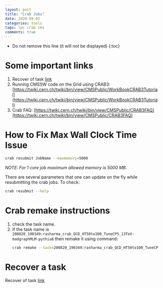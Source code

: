 ```yaml
---
layout: post
title: "Crab Jobs"
date: 2020-09-02
categories: tools
tags: lpc crab cms
comments: true
---
```

* Do not remove this line (it will not be displayed)
{:toc}


# Some important links

1. Recover of task [link](https://twiki.cern.ch/twiki/bin/view/CMSPublic/CRAB3FAQ#Recovery_task)
1. Running CMSSW code on the Grid using CRAB3: [https://twiki.cern.ch/twiki/bin/view/CMSPublic/WorkBookCRAB3Tutorial](https://twiki.cern.ch/twiki/bin/view/CMSPublic/WorkBookCRAB3Tutorial)
1. Crab FAQ: [https://twiki.cern.ch/twiki/bin/view/CMSPublic/CRAB3FAQ](https://twiki.cern.ch/twiki/bin/view/CMSPublic/CRAB3FAQ)


# How to Fix Max Wall Clock Time Issue

```bash
crab resubmit JobName --maxmemory=5000
```

*NOTE: For 1 core job maximum allowed memory is 5000 MB.*

There are several parameters that one can update on the fly while resubmitting the crab jobs. To check:

```bash
crab resubmit --help
```

# Crab remake instructions

1. check the task name.
2. If the task name is `200820_190349:rasharma_crab_QCD_HT50to100_TuneCP5_13TeV-madgraphMLM-pythia8` then remake it using command:
   ```bash
   crab remake --task=200820_190349:rasharma_crab_QCD_HT50to100_TuneCP5_13TeV-madgraphMLM-pythia8
   ```

# Recover a task

Recover of task [link](https://twiki.cern.ch/twiki/bin/view/CMSPublic/CRAB3FAQ#Recovery_task)

